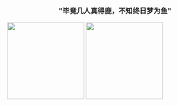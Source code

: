 <!-- <p align="center">
  Visitor count<br>
  <img src="https://profile-counter.glitch.me/Eronwin/count.svg" />
</p> -->


<!-- 
<h1 align="center">Hi 👋, I'm Eronwin</h1> -->
<h3 align="center">"毕竟几人真得鹿，不知终日梦为鱼"</h3>

<a href="https://github.com/Eronwin"><img src="https://github-readme-stats.vercel.app/api?username=Eronwin&count_private=true" height="180" /></a> <a href="https://github.com/Eronwin"><img src="https://github-readme-stats.vercel.app/api/top-langs/?username=Eronwin&langs_count=8&hide=html,css&layout=compact" height="180" /></a>